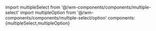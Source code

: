 <multiple-select 
    v-model="filterValue" 
    placeholder="筛选" 
    clearable>
    <multiple-option 
        v-for="(item,index) in filterList" 
        :key="index" 
        :value="item.value" 
        :label="item.label">
    </multiple-option>
</multiple-select>

import multipleSelect from '@/wm-components/components/multiple-select'
import multipleOption from '@/wm-components/components/multiple-select/option'
components:{multipleSelect,multipleOption}